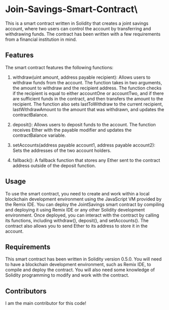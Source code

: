 # Join-Savings-Smart-Contract\
This is a smart contract written in Solidity that creates a joint savings account, where two users can control the account by transferring and withdrawing funds. The contract has been written with a few requirements from a financial institution in mind.

## Features
The smart contract features the following functions:

1. withdraw(uint amount, address payable recipient): Allows users to withdraw funds from the account. The function takes in two arguments, the amount to withdraw and the recipient address. The function checks if the recipient is equal to either accountOne or accountTwo, and if there are sufficient funds in the contract, and then transfers the amount to the recipient. The function also sets lastToWithdraw to the current recipient, lastWithdrawAmount to the amount that was withdrawn, and updates the contractBalance.

2. deposit(): Allows users to deposit funds to the account. The function receives Ether with the payable modifier and updates the contractBalance variable.

3. setAccounts(address payable account1, address payable account2): Sets the addresses of the two account holders.

4. fallback(): A fallback function that stores any Ether sent to the contract address outside of the deposit function.

## Usage
To use the smart contract, you need to create and work within a local blockchain development environment using the JavaScript VM provided by the Remix IDE. You can deploy the JointSavings smart contract by compiling and deploying it using Remix IDE or any other Solidity development environment. Once deployed, you can interact with the contract by calling its functions, including withdraw(), deposit(), and setAccounts(). The contract also allows you to send Ether to its address to store it in the account.

## Requirements
This smart contract has been written in Solidity version 0.5.0. You will need to have a blockchain development environment, such as Remix IDE, to compile and deploy the contract. You will also need some knowledge of Solidity programming to modify and work with the contract.

## Contributors
I am the main contributor for this code!
